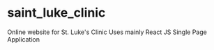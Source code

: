 # saint_luke_clinic
Online website for St. Luke's Clinic
Uses mainly React JS
Single Page Application
